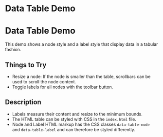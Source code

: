 <!--
 //////////////////////////////////////////////////////////////////////////////
 // @license
 // This file is part of yFiles for HTML 2.6.0.3.
 // Use is subject to license terms.
 //
 // Copyright (c) 2000-2024 by yWorks GmbH, Vor dem Kreuzberg 28,
 // 72070 Tuebingen, Germany. All rights reserved.
 //
 //////////////////////////////////////////////////////////////////////////////
-->
# Data Table Demo

# Data Table Demo

This demo shows a node style and a label style that display data in a tabular fashion.

## Things to Try

- Resize a node: If the node is smaller than the table, scrollbars can be used to scroll the node content.
- Toggle labels for all nodes with the toolbar button.

## Description

- Labels measure their content and resize to the minimum bounds.
- The HTML table can be styled with CSS in the `index.html` file.
- Node and Label HTML markup has the CSS classes `data-table-node` and `data-table-label` and can therefore be styled differently.
